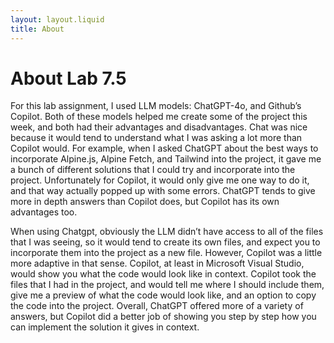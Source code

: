 ```yaml
---
layout: layout.liquid
title: About
---
```


# About Lab 7.5

For this lab assignment, I used LLM models: ChatGPT-4o, and Github’s Copilot. Both of these models helped me create some of the project this week, and both had their advantages and disadvantages. Chat was nice because it would tend to understand what I was asking a lot more than Copilot would. For example, when I asked ChatGPT about the best ways to incorporate Alpine.js, Alpine Fetch, and Tailwind into the project, it gave me a bunch of different solutions that I could try and incorporate into the project. Unfortunately for Copilot, it would only give me one way to do it, and that way actually popped up with some errors. ChatGPT tends to give more in depth answers than Copilot does, but Copilot has its own advantages too.

When using Chatgpt, obviously the LLM didn’t have access to all of the files that I was seeing, so it would tend to create its own files, and expect you to incorporate them into the project as a new file. However, Copilot was a little more adaptive in that sense. Copilot, at least in Microsoft Visual Studio, would show you what the code would look like in context. Copilot took the files that I had in the project, and would tell me where I should include them, give me a preview of what the code would look like, and an option to copy the code into the project. Overall, ChatGPT offered more of a variety of answers, but Copilot did a better job of showing you step by step how you can implement the solution it gives in context.